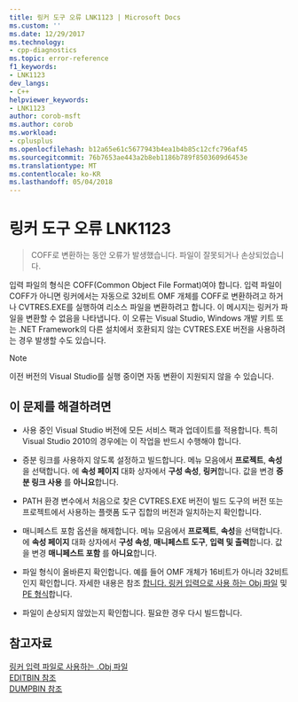 ```yaml
---
title: 링커 도구 오류 LNK1123 | Microsoft Docs
ms.custom: ''
ms.date: 12/29/2017
ms.technology:
- cpp-diagnostics
ms.topic: error-reference
f1_keywords:
- LNK1123
dev_langs:
- C++
helpviewer_keywords:
- LNK1123
author: corob-msft
ms.author: corob
ms.workload:
- cplusplus
ms.openlocfilehash: b12a65e61c5677943b4ea1b4b85c12cfc796af45
ms.sourcegitcommit: 76b7653ae443a2b8eb1186b789f8503609d6453e
ms.translationtype: MT
ms.contentlocale: ko-KR
ms.lasthandoff: 05/04/2018
---
```

# <a name="linker-tools-error-lnk1123"></a>링커 도구 오류 LNK1123

> COFF로 변환하는 동안 오류가 발생했습니다. 파일이 잘못되거나 손상되었습니다.

입력 파일의 형식은 COFF(Common Object File Format)여야 합니다. 입력 파일이 COFF가 아니면 링커에서는 자동으로 32비트 OMF 개체를 COFF로 변환하려고 하거나 CVTRES.EXE를 실행하여 리소스 파일을 변환하려고 합니다. 이 메시지는 링커가 파일을 변환할 수 없음을 나타냅니다. 이 오류는 Visual Studio, Windows 개발 키트 또는 .NET Framework의 다른 설치에서 호환되지 않는 CVTRES.EXE 버전을 사용하려는 경우 발생할 수도 있습니다.

> [!NOTE]
> 이전 버전의 Visual Studio를 실행 중이면 자동 변환이 지원되지 않을 수 있습니다.

## <a name="to-fix-the-problem"></a>이 문제를 해결하려면

- 사용 중인 Visual Studio 버전에 모든 서비스 팩과 업데이트를 적용합니다. 특히 Visual Studio 2010의 경우에는 이 작업을 반드시 수행해야 합니다.

- 증분 링크를 사용하지 않도록 설정하고 빌드합니다. 메뉴 모음에서 **프로젝트**, **속성**을 선택합니다. 에 **속성 페이지** 대화 상자에서 **구성 속성**, **링커**합니다. 값을 변경 **증분 링크 사용** 를 **아니요**합니다.

- PATH 환경 변수에서 처음으로 찾은 CVTRES.EXE 버전이 빌드 도구의 버전 또는 프로젝트에서 사용하는 플랫폼 도구 집합의 버전과 일치하는지 확인합니다.

- 매니페스트 포함 옵션을 해제합니다. 메뉴 모음에서 **프로젝트**, **속성**을 선택합니다. 에 **속성 페이지** 대화 상자에서 **구성 속성**, **매니페스트 도구**, **입력 및 출력**합니다. 값을 변경 **매니페스트 포함** 를 **아니요**합니다.

- 파일 형식이 올바른지 확인합니다. 예를 들어 OMF 개체가 16비트가 아니라 32비트인지 확인합니다. 자세한 내용은 참조 [합니다. 링커 입력으로 사용 하는 Obj 파일](../../build/reference/dot-obj-files-as-linker-input.md) 및 [PE 형식](https://msdn.microsoft.com/library/windows/desktop/ms680547)합니다.

- 파일이 손상되지 않았는지 확인합니다. 필요한 경우 다시 빌드합니다.

## <a name="see-also"></a>참고자료

[링커 입력 파일로 사용하는 .Obj 파일](../../build/reference/dot-obj-files-as-linker-input.md)  
[EDITBIN 참조](../../build/reference/editbin-reference.md)  
[DUMPBIN 참조](../../build/reference/dumpbin-reference.md)  
